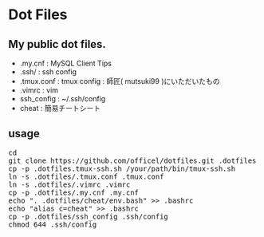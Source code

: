 Dot Files
========

My public dot files.
--------------------

* .my.cnf : MySQL Client Tips
* .ssh/ : ssh config
* .tmux.conf : tmux config : 師匠( mutsuki99 )にいただいたもの
* .vimrc : vim
* ssh_config : ~/.ssh/config
* cheat : 簡易チートシート

usage
-----
<pre>
cd
git clone https://github.com/officel/dotfiles.git .dotfiles
cp -p .dotfiles.tmux-ssh.sh /your/path/bin/tmux-ssh.sh
ln -s .dotfiles/.tmux.conf .tmux.conf
ln -s .dotfiles/.vimrc .vimrc
cp -p .dotfiles/.my.cnf .my.cnf
echo ". .dotfiles/cheat/env.bash" >> .bashrc
echo "alias c=cheat" >> .bashrc
cp -p .dotfiles/ssh_config .ssh/config
chmod 644 .ssh/config
</pre>
